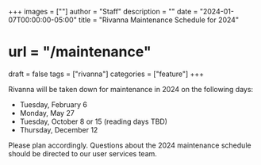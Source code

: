 +++
images = [""]
author = "Staff"
description = ""
date = "2024-01-07T00:00:00-05:00"
title = "Rivanna Maintenance Schedule for 2024"
# url = "/maintenance"
draft = false
tags = ["rivanna"]
categories = ["feature"]
+++

Rivanna will be taken down for maintenance in 2024 on the following days: 

- Tuesday, February 6
- Monday, May 27
- Tuesday, October 8 or 15 (reading days TBD)
- Thursday, December 12
>

Please plan accordingly. Questions about the 2024 maintenance schedule should be directed to our user services team.


